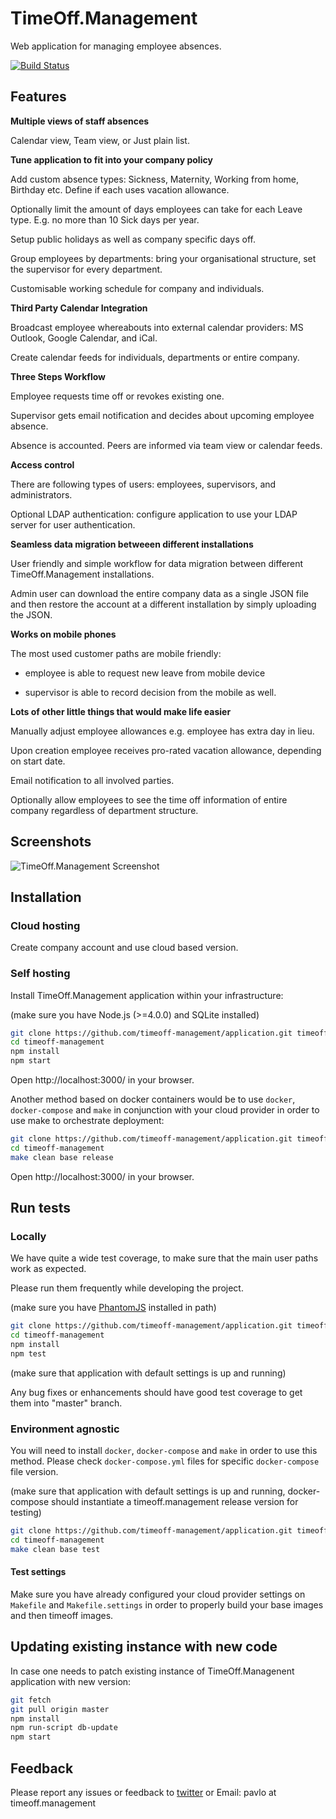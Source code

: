 
# TimeOff.Management

Web application for managing employee absences.

[![Build Status](https://travis-ci.org/arruko/application.svg?branch=master)](https://travis-ci.org/arruko/application)

## Features

**Multiple views of staff absences**

Calendar view, Team view, or Just plain list.

**Tune application to fit into your company policy**

Add custom absence types: Sickness, Maternity, Working from home, Birthday etc. Define if each uses vacation allowance.

Optionally limit the amount of days employees can take for each Leave type. E.g. no more than 10 Sick days per year.

Setup public holidays as well as company specific days off.

Group employees by departments: bring your organisational structure, set the supervisor for every department.

Customisable working schedule for company and individuals.

**Third Party Calendar Integration**

Broadcast employee whereabouts into external calendar providers: MS Outlook, Google Calendar, and iCal.

Create calendar feeds for individuals, departments or entire company.

**Three Steps Workflow**

Employee requests time off or revokes existing one.

Supervisor gets email notification and decides about upcoming employee absence.

Absence is accounted. Peers are informed via team view or calendar feeds.

**Access control**

There are following types of users: employees, supervisors, and administrators.

Optional LDAP authentication: configure application to use your LDAP server for user authentication.

**Seamless data migration betweeen different installations**

User friendly and simple workflow for data migration between different TimeOff.Management installations.

Admin user can download the entire company data as a single JSON file and then restore the account at a different installation by simply uploading the JSON.

**Works on mobile phones**

The most used customer paths are mobile friendly:

* employee is able to request new leave from mobile device

* supervisor is able to record decision from the mobile as well.

**Lots of other little things that would make life easier**

Manually adjust employee allowances
e.g. employee has extra day in lieu.

Upon creation employee receives pro-rated vacation allowance, depending on start date.

Email notification to all involved parties.

Optionally allow employees to see the time off information of entire company regardless of department structure.

## Screenshots

![TimeOff.Management Screenshot](https://raw.githubusercontent.com/timeoff-management/application/master/public/img/readme_screenshot.png)

## Installation

### Cloud hosting

Create company account and use cloud based version.

### Self hosting

Install TimeOff.Management application within your infrastructure:

(make sure you have Node.js (>=4.0.0) and SQLite installed)

```bash
git clone https://github.com/timeoff-management/application.git timeoff-management
cd timeoff-management
npm install
npm start
```
Open http://localhost:3000/ in your browser.


Another method based on docker containers would be to use ```docker```, ```docker-compose``` and ```make``` in conjunction with your cloud provider in order to use make to orchestrate deployment:

```bash
git clone https://github.com/timeoff-management/application.git timeoff-management
cd timeoff-management
make clean base release
```
Open http://localhost:3000/ in your browser.

## Run tests

### Locally

We have quite a wide test coverage, to make sure that the main user paths work as expected.

Please run them frequently while developing the project.

(make sure you have [PhantomJS](http://phantomjs.org/download.html) installed in path)

```bash
git clone https://github.com/timeoff-management/application.git timeoff-management
cd timeoff-management
npm install
npm test
```

(make sure that application with default settings is up and running)

Any bug fixes or enhancements should have good test coverage to get them into "master" branch.

### Environment agnostic

You will need to install ```docker```, ```docker-compose``` and ```make``` in order to use this method. Please check ```docker-compose.yml``` files for specific ```docker-compose``` file version. 

(make sure that application with default settings is up and running, docker-compose should instantiate a timeoff.management release version for testing)

```bash
git clone https://github.com/timeoff-management/application.git timeoff-management
cd timeoff-management
make clean base test
```
#### Test settings

Make sure you have already configured your cloud provider settings on ```Makefile``` and ```Makefile.settings``` in order to properly build your base images and then timeoff images. 

## Updating existing instance with new code

In case one needs to patch existing instance of TimeOff.Managenent application with new version:

```bash
git fetch
git pull origin master
npm install
npm run-script db-update
npm start
```

## Feedback

Please report any issues or feedback to <a href="https://twitter.com/FreeTimeOffApp">twitter</a> or Email: pavlo at timeoff.management

